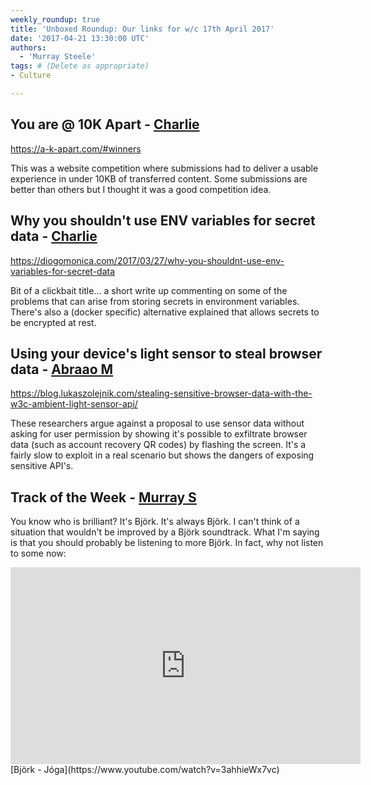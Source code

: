 ```yaml
---
weekly_roundup: true
title: 'Unboxed Roundup: Our links for w/c 17th April 2017'
date: '2017-04-21 13:30:00 UTC'
authors:
  - 'Murray Steele'
tags: # (Delete as appropriate)
- Culture

---
```


## You are @ 10K Apart - [Charlie](/people#charlie-egan)

https://a-k-apart.com/#winners

This was a website competition where submissions had to deliver a usable
experience in under 10KB of transferred content. Some submissions are better
than others but I thought it was a good competition idea.


## Why you shouldn't use ENV variables for secret data - [Charlie](/people#charlie-egan)

https://diogomonica.com/2017/03/27/why-you-shouldnt-use-env-variables-for-secret-data

Bit of a clickbait title... a short write up commenting on some of the problems
that can arise from storing secrets in environment variables. There's also a
(docker specific) alternative explained that allows secrets to be encrypted at
rest.


## Using your device's light sensor to steal browser data - [Abraao M](/people#abraao-mota)

https://blog.lukaszolejnik.com/stealing-sensitive-browser-data-with-the-w3c-ambient-light-sensor-api/

These researchers argue against a proposal to use sensor data without asking for
user permission by showing it's possible to exfiltrate browser data (such as
account recovery QR codes) by flashing the screen. It's a fairly slow to exploit
in a real scenario but shows the dangers of exposing sensitive API's.

## Track of the Week - [Murray S](/people#murray-steele)

You know who is brilliant?  It's Björk.  It's always Björk.  I can't think of
a situation that wouldn't be improved by a Björk soundtrack.  What I'm saying is
that you should probably be listening to more Björk.  In fact, why not listen to
some now:

<iframe width="560" height="315" src="https://www.youtube.com/embed/3ahhieWx7vc" frameborder="0" allowfullscreen></iframe>
[Björk - Jóga](https://www.youtube.com/watch?v=3ahhieWx7vc)


